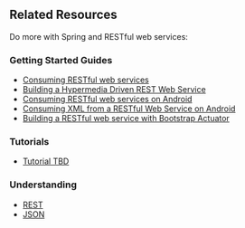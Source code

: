 ## Related Resources

Do more with Spring and RESTful web services:

### Getting Started Guides

* [Consuming RESTful web services][gs-consuming-rest]
* [Building a Hypermedia Driven REST Web Service][gs-rest-hateoas]
* [Consuming RESTful web services on Android][gs-consuming-rest-android]
* [Consuming XML from a RESTful Web Service on Android][gs-consuming-rest-xml-android]
* [Building a RESTful web service with Bootstrap Actuator][gs-actuator-service]

[gs-consuming-rest]: /guides/gs/consuming-rest/content
[gs-consuming-rest-android]: /guides/gs/consuming-rest-android/content
[gs-rest-hateoas]: /guides/gs/rest-hateoas/content
[gs-consuming-rest-xml-android]: /guides/gs/consuming-rest-xml-android/content
[gs-actuator-service]: /guides/gs/actuator-service/content

### Tutorials

* [Tutorial TBD][tut-tbd]

[tut-tbd]: /guides/tutorials/tbd

### Understanding

* [REST][u-rest]
* [JSON][u-json]

[u-rest]: /understanding/rest
[u-json]: /understanding/json
